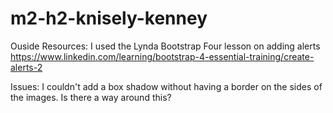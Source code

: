# m2-h2-knisely-kenney

Ouside Resources: I used the Lynda Bootstrap Four lesson on adding alerts 
https://www.linkedin.com/learning/bootstrap-4-essential-training/create-alerts-2


Issues: I couldn't add a box shadow without having a border on the sides of the images. Is there a way around this?
